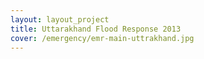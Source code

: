 ```yaml
---
layout: layout_project
title: Uttarakhand Flood Response 2013
cover: /emergency/emr-main-uttrakhand.jpg
---
```

